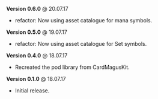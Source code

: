 **Version 0.6.0** @ 20.07.17

- refactor: Now using asset catalogue for mana symbols.

**Version 0.5.0** @ 19.07.17

- refactor: Now using asset catalogue for Set symbols.

**Version 0.4.0** @ 18.07.17

- Recreated the pod library from CardMagusKit.

**Version 0.1.0** @ 18.07.17

- Initial release.
 
